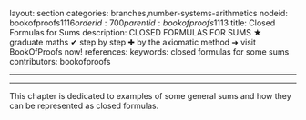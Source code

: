 layout: section
categories: branches,number-systems-arithmetics
nodeid: bookofproofs$1116
orderid: 700
parentid: bookofproofs$1113
title: Closed Formulas for Sums
description: CLOSED FORMULAS FOR SUMS ★ graduate maths ✔ step by step ✚ by the axiomatic method ➜ visit BookOfProofs now!
references: 
keywords: closed formulas for some sums
contributors: bookofproofs

---


---

This chapter is dedicated to examples of some general sums and how they can be represented as closed formulas.
